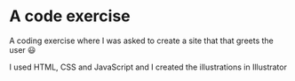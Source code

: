 
 # A code exercise #
A coding exercise where I was asked to create a site that that greets the user 😃
<br/>

 I used HTML, CSS and JavaScript and I created the illustrations in Illustrator

